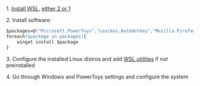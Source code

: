 1\. [Install WSL](https://docs.microsoft.com/en-us/windows/wsl/install), [either 2 or 1](https://docs.microsoft.com/en-us/windows/wsl/compare-versions)

2\. Install software:
```ps
$packages=@("Microsoft.PowerToys","Lexikos.AutoHotkey","Mozilla.Firefox","Microsoft.WindowsTerminal","Debian.Debian","Canonical.Ubuntu","vim.vim","SumatraPDF.SumatraPDF", "voidtools.Everything")
foreach($package in packages){
    winget install $package
}
```

3\. Configure the installed Linux distros and add [WSL utilities](https://wslutiliti.es/) if not preinstalled

4\. Go through Windows and PowerToys settings and configure the system
